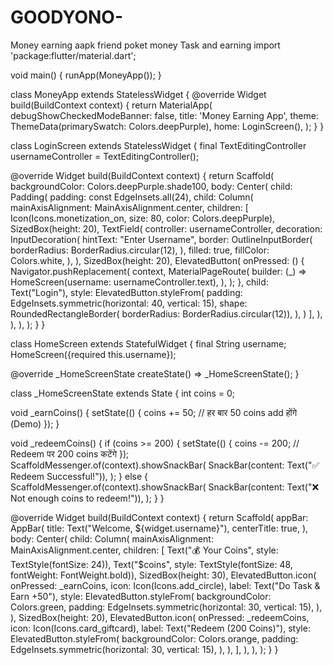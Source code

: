 # GOODYONO-
Money earning aapk friend poket money Task and earning import 'package:flutter/material.dart';

void main() {
  runApp(MoneyApp());
}

class MoneyApp extends StatelessWidget {
  @override
  Widget build(BuildContext context) {
    return MaterialApp(
      debugShowCheckedModeBanner: false,
      title: 'Money Earning App',
      theme: ThemeData(primarySwatch: Colors.deepPurple),
      home: LoginScreen(),
    );
  }
}

class LoginScreen extends StatelessWidget {
  final TextEditingController usernameController = TextEditingController();

  @override
  Widget build(BuildContext context) {
    return Scaffold(
      backgroundColor: Colors.deepPurple.shade100,
      body: Center(
        child: Padding(
          padding: const EdgeInsets.all(24),
          child: Column(
            mainAxisAlignment: MainAxisAlignment.center,
            children: [
              Icon(Icons.monetization_on, size: 80, color: Colors.deepPurple),
              SizedBox(height: 20),
              TextField(
                controller: usernameController,
                decoration: InputDecoration(
                  hintText: "Enter Username",
                  border: OutlineInputBorder(
                    borderRadius: BorderRadius.circular(12),
                  ),
                  filled: true,
                  fillColor: Colors.white,
                ),
              ),
              SizedBox(height: 20),
              ElevatedButton(
                onPressed: () {
                  Navigator.pushReplacement(
                    context,
                    MaterialPageRoute(
                      builder: (_) =>
                          HomeScreen(username: usernameController.text),
                    ),
                  );
                },
                child: Text("Login"),
                style: ElevatedButton.styleFrom(
                  padding: EdgeInsets.symmetric(horizontal: 40, vertical: 15),
                  shape: RoundedRectangleBorder(
                      borderRadius: BorderRadius.circular(12)),
                ),
              )
            ],
          ),
        ),
      ),
    );
  }
}

class HomeScreen extends StatefulWidget {
  final String username;
  HomeScreen({required this.username});

  @override
  _HomeScreenState createState() => _HomeScreenState();
}

class _HomeScreenState extends State<HomeScreen> {
  int coins = 0;

  void _earnCoins() {
    setState(() {
      coins += 50; // हर बार 50 coins add होंगे (Demo)
    });
  }

  void _redeemCoins() {
    if (coins >= 200) {
      setState(() {
        coins -= 200; // Redeem पर 200 coins कटेंगे
      });
      ScaffoldMessenger.of(context).showSnackBar(
        SnackBar(content: Text("✅ Redeem Successful!")),
      );
    } else {
      ScaffoldMessenger.of(context).showSnackBar(
        SnackBar(content: Text("❌ Not enough coins to redeem!")),
      );
    }
  }

  @override
  Widget build(BuildContext context) {
    return Scaffold(
      appBar: AppBar(
        title: Text("Welcome, ${widget.username}"),
        centerTitle: true,
      ),
      body: Center(
        child: Column(
          mainAxisAlignment: MainAxisAlignment.center,
          children: [
            Text("💰 Your Coins", style: TextStyle(fontSize: 24)),
            Text("$coins",
                style: TextStyle(fontSize: 48, fontWeight: FontWeight.bold)),
            SizedBox(height: 30),
            ElevatedButton.icon(
              onPressed: _earnCoins,
              icon: Icon(Icons.add_circle),
              label: Text("Do Task & Earn +50"),
              style: ElevatedButton.styleFrom(
                backgroundColor: Colors.green,
                padding: EdgeInsets.symmetric(horizontal: 30, vertical: 15),
              ),
            ),
            SizedBox(height: 20),
            ElevatedButton.icon(
              onPressed: _redeemCoins,
              icon: Icon(Icons.card_giftcard),
              label: Text("Redeem (200 Coins)"),
              style: ElevatedButton.styleFrom(
                backgroundColor: Colors.orange,
                padding: EdgeInsets.symmetric(horizontal: 30, vertical: 15),
              ),
            ),
          ],
        ),
      ),
    );
  }
}
